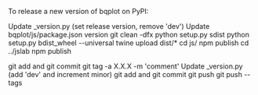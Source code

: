 To release a new version of bqplot on PyPI:

Update _version.py (set release version, remove 'dev')
Update bqplot/js/package.json version
git clean -dfx
python setup.py sdist
python setup.py bdist_wheel --universal
twine upload dist/*
cd js/
npm publish
cd ../jslab
npm publish

git add and git commit
git tag -a X.X.X -m 'comment'
Update _version.py (add 'dev' and increment minor)
git add and git commit
git push
git push --tags
